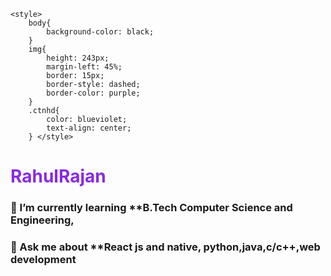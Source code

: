 <!DOCTYPE html>
<html lang="en">
<head>
    <meta charset="UTF-8">
    <meta name="viewport" content="width=device-width, initial-scale=1.0">
  
    <style>
        body{
            background-color: black;
        }
        img{
            height: 243px;
            margin-left: 45%;
            border: 15px;
            border-style: dashed;
            border-color: purple;
        }
        .ctnhd{
            color: blueviolet;
            text-align: center;
        } </style>
</head>
<body>
<!--     <img src="propg.png" alt=""> -->
    <h1 style=" color:blueviolet">RahulRajan</h1>
    <h3 >🌱 I’m currently learning **B.Tech Computer Science and Engineering,</h3>
    <h3 >💬 Ask me about **React js and native, python,java,c/c++,web development</h3>
</body>
</html>
